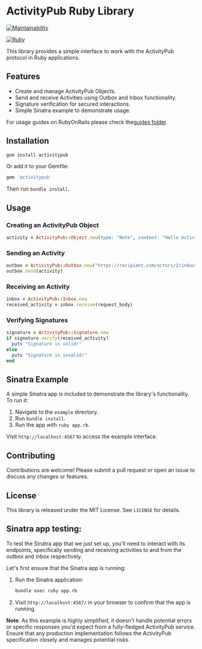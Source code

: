 

# ActivityPub Ruby Library

[![Maintainability](https://api.codeclimate.com/v1/badges/f1be0b7028f6e7d5b3d9/maintainability)](https://codeclimate.com/github/rauversion/activitypub/maintainability)

[![Ruby](https://github.com/rauversion/activitypub/actions/workflows/main.yml/badge.svg)](https://github.com/rauversion/activitypub/actions/workflows/main.yml)

This library provides a simple interface to work with the ActivityPub protocol in Ruby applications.

## Features
- Create and manage ActivityPub Objects.
- Send and receive Activities using Outbox and Inbox functionality.
- Signature verification for secured interactions.
- Simple Sinatra example to demonstrate usage.

For usage guides on RubyOnRails please check the[guides folder](guides/).

## Installation

```bash
gem install activitypub
```

Or add it to your Gemfile:

```ruby
gem 'activitypub'
```

Then run `bundle install`.

## Usage

### Creating an ActivityPub Object

```ruby
activity = ActivityPub::Object.new(type: "Note", content: "Hello ActivityPub!")
```

### Sending an Activity

```ruby
outbox = ActivityPub::Outbox.new("https://recipient.com/actors/2/inbox")
outbox.send(activity)
```

### Receiving an Activity

```ruby
inbox = ActivityPub::Inbox.new
received_activity = inbox.receive(request_body)
```

### Verifying Signatures

```ruby
signature = ActivityPub::Signature.new
if signature.verify(received_activity)
  puts "Signature is valid!"
else
  puts "Signature is invalid!"
end
```

## Sinatra Example

A simple Sinatra app is included to demonstrate the library's functionality. To run it:

1. Navigate to the `example` directory.
2. Run `bundle install`.
3. Run the app with `ruby app.rb`.

Visit `http://localhost:4567` to access the example interface.

## Contributing

Contributions are welcome! Please submit a pull request or open an issue to discuss any changes or features.

## License

This library is released under the MIT License. See `LICENSE` for details.

## Sinatra app testing:

To test the Sinatra app that we just set up, you'll need to interact with its endpoints, specifically sending and receiving activities to and from the outbox and inbox respectively.

Let's first ensure that the Sinatra app is running:

1. Run the Sinatra application:
   ```bash
   bundle exec ruby app.rb
   ```

2. Visit `http://localhost:4567/` in your browser to confirm that the app is running.

**Note**: As this example is highly simplified, it doesn't handle potential errors or specific responses you'd expect from a fully-fledged ActivityPub service. Ensure that any production implementation follows the ActivityPub specification closely and manages potential risks.